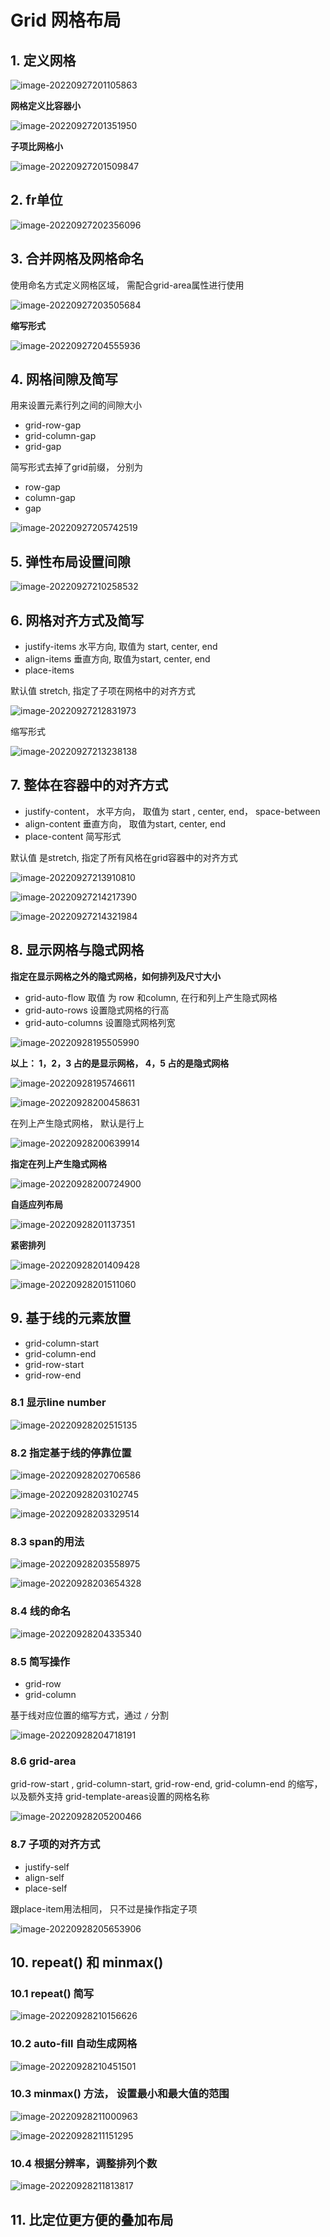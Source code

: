 # Grid 网格布局

## 1.   定义网格

![image-20220927201105863](assets/image-20220927201105863.png)

**网格定义比容器小**

![image-20220927201351950](assets/image-20220927201351950.png)

**子项比网格小**

![image-20220927201509847](assets/image-20220927201509847.png)

## 2. fr单位

![image-20220927202356096](assets/image-20220927202356096.png)

## 3. 合并网格及网格命名

使用命名方式定义网格区域， 需配合grid-area属性进行使用

![image-20220927203505684](assets/image-20220927203505684.png)

**缩写形式**

![image-20220927204555936](assets/image-20220927204555936.png)

## 4. 网格间隙及简写

用来设置元素行列之间的间隙大小

- grid-row-gap
- grid-column-gap 
- grid-gap



简写形式去掉了grid前缀， 分别为

- row-gap
- column-gap
- gap

![image-20220927205742519](assets/image-20220927205742519.png)

## 5. 弹性布局设置间隙

![image-20220927210258532](assets/image-20220927210258532.png)

## 6. 网格对齐方式及简写

- justify-items   水平方向, 取值为 start, center, end
- align-items   垂直方向, 取值为start, center, end
- place-items

默认值 stretch, 指定了子项在网格中的对齐方式

![image-20220927212831973](assets/image-20220927212831973.png)

缩写形式

![image-20220927213238138](assets/image-20220927213238138.png)



## 7. 整体在容器中的对齐方式

- justify-content， 水平方向， 取值为 start , center, end， space-between
- align-content   垂直方向， 取值为start, center, end
- place-content  简写形式 

默认值 是stretch, 指定了所有风格在grid容器中的对齐方式

![image-20220927213910810](assets/image-20220927213910810.png)

![image-20220927214217390](assets/image-20220927214217390.png)

![image-20220927214321984](assets/image-20220927214321984.png)

## 8. 显示网格与隐式网格

**指定在显示网格之外的隐式网格，如何排列及尺寸大小**

- grid-auto-flow                             取值 为 row 和column, 在行和列上产生隐式网格
- grid-auto-rows                            设置隐式网格的行高
- grid-auto-columns                      设置隐式网格列宽

![image-20220928195505990](assets/image-20220928195505990.png)

**以上： 1，2，3 占的是显示网格， 4，5 占的是隐式网格**



![image-20220928195746611](assets/image-20220928195746611.png)

![image-20220928200458631](assets/image-20220928200458631.png)

在列上产生隐式网格， 默认是行上

![image-20220928200639914](assets/image-20220928200639914.png)

**指定在列上产生隐式网格**

![image-20220928200724900](assets/image-20220928200724900.png)



**自适应列布局**

![image-20220928201137351](assets/image-20220928201137351.png)

**紧密排列**

![image-20220928201409428](assets/image-20220928201409428.png)

![image-20220928201511060](assets/image-20220928201511060.png)



## 9. 基于线的元素放置

- grid-column-start
- grid-column-end
- grid-row-start
- grid-row-end

### 8.1 显示line number

![image-20220928202515135](assets/image-20220928202515135.png)

### 8.2 指定基于线的停靠位置

![image-20220928202706586](assets/image-20220928202706586.png)



![image-20220928203102745](assets/image-20220928203102745.png)

![image-20220928203329514](assets/image-20220928203329514.png)

### 8.3 span的用法

![image-20220928203558975](assets/image-20220928203558975.png)

![image-20220928203654328](assets/image-20220928203654328.png)

### 8.4 线的命名

![image-20220928204335340](assets/image-20220928204335340.png)

### 8.5 简写操作

- grid-row
- grid-column

基于线对应位置的缩写方式，通过 `/` 分割

![image-20220928204718191](assets/image-20220928204718191.png)

### 8.6 grid-area 

grid-row-start , grid-column-start, grid-row-end, grid-column-end 的缩写， 以及额外支持 grid-template-areas设置的网格名称

![image-20220928205200466](assets/image-20220928205200466.png)

### 8.7 子项的对齐方式

- justify-self
- align-self
- place-self

跟place-item用法相同， 只不过是操作指定子项

![image-20220928205653906](assets/image-20220928205653906.png)

## 10. repeat() 和 minmax()

### 10.1 repeat() 简写

![image-20220928210156626](assets/image-20220928210156626.png)



### 10.2 auto-fill 自动生成网格

![image-20220928210451501](assets/image-20220928210451501.png)

### 10.3 minmax() 方法， 设置最小和最大值的范围

![image-20220928211000963](assets/image-20220928211000963.png)

![image-20220928211151295](assets/image-20220928211151295.png)

### 10.4 根据分辨率，调整排列个数

![image-20220928211813817](assets/image-20220928211813817.png)

## 11. 比定位更方便的叠加布局

